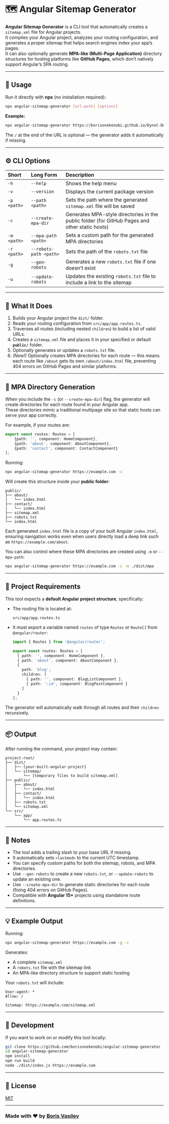 # 🗺️ Angular Sitemap Generator

**Angular Sitemap Generator** is a CLI tool that automatically creates a `sitemap.xml` file for Angular projects.  
It compiles your Angular project, analyzes your routing configuration, and generates a proper sitemap that helps search
engines index your app’s pages.  
It can also optionally generate **MPA-like (Multi-Page Application)** directory structures for hosting platforms like 
**GitHub Pages**, which don’t natively support Angular’s SPA routing.

---

## 🚀 Usage

Run it directly with **npx** (no installation required):

```sh
npx angular-sitemap-generator [url-path] [options]
```

**Example:**

```sh
npx angular-sitemap-generator https://borisonekenobi.github.io/DynoC-Docs/
```

The `/` at the end of the URL is optional — the generator adds it automatically if missing.

---

## ⚙️ CLI Options

| Short       | Long Form              | Description                                                                                    |
|:------------|:-----------------------|:-----------------------------------------------------------------------------------------------|
| `-h`        | `--help`               | Shows the help menu                                                                            |
| `-v`        | `--version`            | Displays the current package version                                                           |
| `-p <path>` | `--path <path>`        | Sets the path where the generated `sitemap.xml` file will be saved                             |
| `-c`        | `--create-mpa-dir`     | Generates MPA-style directories in the public folder (for GitHub Pages and other static hosts) |
| `-m <path>` | `--mpa-path <path>`    | Sets a custom path for the generated MPA directories                                           |
| `-r <path>` | `--robots-path <path>` | Sets the path of the `robots.txt` file                                                         |
| `-g`        | `--gen-robots`         | Generates a new `robots.txt` file if one doesn’t exist                                         |
| `-u`        | `--update-robots`      | Updates the existing `robots.txt` file to include a link to the sitemap                        |

---

## 🧩 What It Does

1. Builds your Angular project the `dist/` folder.
2. Reads your routing configuration from `src/app/app.routes.ts`.
3. Traverses all routes (including nested `children`) to build a list of valid URLs.
4. Creates a `sitemap.xml` file and places it in your specified or default **`public/`** folder.
5. Optionally generates or updates a `robots.txt` file.
6. *(New!)* Optionally creates MPA directories for each route — this means each route like `/about` gets its own
   `/about/index.html` file, preventing 404 errors on GitHub Pages and similar platforms.

---

## 🧱 MPA Directory Generation

When you include the `-c` (or `--create-mpa-dir`) flag, the generator will create directories for each route found in
your Angular app.  
These directories mimic a traditional multipage site so that static hosts can serve your app correctly.

For example, if your routes are:

```ts
export const routes: Routes = [
    {path: '', component: HomeComponent},
    {path: 'about', component: AboutComponent},
    {path: 'contact', component: ContactComponent}
];
```

Running:

```sh
npx angular-sitemap-generator https://example.com -c
```

Will create this structure inside your **public folder**:

```
public/
├── about/
│   └── index.html
├── contact/
│   └── index.html
├── sitemap.xml
├── robots.txt
└── index.html
```

Each generated `index.html` file is a copy of your built Angular `index.html`, ensuring navigation works even when users
directly load a deep link such as `https://example.com/about`.

You can also control where these MPA directories are created using `-m` or `--mpa-path`:

```sh
npx angular-sitemap-generator https://example.com -c -m ./dist/mpa
```

---

## 📁 Project Requirements

This tool expects a **default Angular project structure**, specifically:

- The routing file is located at:
  ```
  src/app/app.routes.ts
  ```
- It must export a variable named `routes` of type `Routes` or `Route[]` from `@angular/router`:
  ```ts
  import { Routes } from '@angular/router';

  export const routes: Routes = [
    { path: '', component: HomeComponent },
    { path: 'about', component: AboutComponent },
    {
      path: 'blog',
      children: [
        { path: '', component: BlogListComponent },
        { path: ':id', component: BlogPostComponent }
      ]
    }
  ];
  ```

The generator will automatically walk through all routes and their `children` recursively.

---

## 📦 Output

After running the command, your project may contain:

```
project-root/
├── dist/
│   ├── [your-built-angular-project]
│   └── sitemap/
│       └── [temporary files to build sitemap.xml]
├── public/
│   ├── about/
│   │   └── index.html
│   ├── contact/
│   │   └── index.html
│   ├── robots.txt
│   └── sitemap.xml
└── src/
    └── app/
        └── app.routes.ts
```

---

## 🧠 Notes

- The tool adds a trailing slash to your base URL if missing.
- It automatically sets `<lastmod>` to the current UTC timestamp.
- You can specify custom paths for both the sitemap, robots, and MPA directories.
- Use `--gen-robots` to create a new `robots.txt`, or `--update-robots` to update an existing one.
- Use `--create-mpa-dir` to generate static directories for each route (fixing 404 errors on GitHub Pages).
- Compatible with **Angular 15+** projects using standalone route definitions.

---

## 💡 Example Output

Running:

```sh
npx angular-sitemap-generator https://example.com -g -c
```

Generates:

- A complete `sitemap.xml`
- A `robots.txt` file with the sitemap link
- An MPA-like directory structure to support static hosting

Your `robots.txt` will include:

```
User-agent: *
Allow: /

Sitemap: https://example.com/sitemap.xml
```

---

## 🧰 Development

If you want to work on or modify this tool locally:

```sh
git clone https://github.com/borisonekenobi/angular-sitemap-generator
cd angular-sitemap-generator
npm install
npm run build
node ./dist/index.js https://example.com
```

---

## 📄 License

[MIT](LICENSE)

---

### Made with ❤️ by [Boris Vasilev](https://github.com/borisonekenobi)
